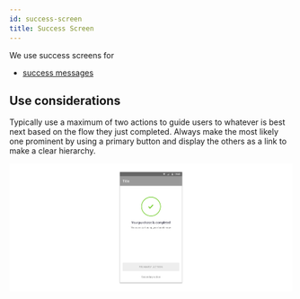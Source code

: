 ```yaml
---
id: success-screen
title: Success Screen
---
```


We use success screens for

* [success messages](../feedback-scenarios/success-scenario.mdx)

## Use considerations

Typically use a maximum of two actions to guide users to whatever is best next based on the flow they just completed. Always make the most likely one prominent by using a primary button and display the others as a link to make a clear hierarchy.

![](../../../img/android_success.jpg)

